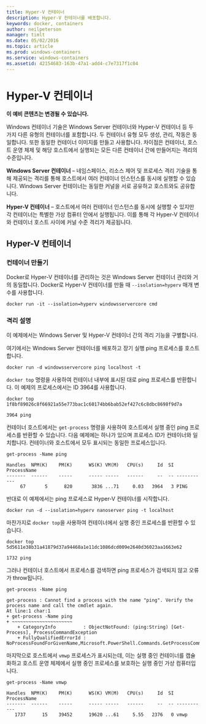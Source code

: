 ```yaml
---
title: Hyper-V 컨테이너
description: Hyper-V 컨테이너를 배포합니다.
keywords: docker, containers
author: neilpeterson
manager: timlt
ms.date: 05/02/2016
ms.topic: article
ms.prod: windows-containers
ms.service: windows-containers
ms.assetid: 42154683-163b-47a1-add4-c7e7317f1c04
---
```


# Hyper-V 컨테이너

**이 예비 콘텐츠는 변경될 수 있습니다.** 

Windows 컨테이너 기술은 Windows Server 컨테이너와 Hyper-V 컨테이너 등 두 가지 다른 유형의 컨테이너를 포함합니다. 두 컨테이너 유형 모두 생성, 관리, 작동은 동일합니다. 또한 동일한 컨테이너 이미지를 만들고 사용합니다. 차이점은 컨테이너, 호스트 운영 체제 및 해당 호스트에서 실행되는 모든 다른 컨테이너 간에 만들어지는 격리의 수준입니다.

**Windows Server 컨테이너** – 네임스페이스, 리소스 제어 및 프로세스 격리 기술을 통해 제공되는 격리를 통해 호스트에서 여러 컨테이너 인스턴스를 동시에 실행할 수 있습니다.  Windows Server 컨테이너는 동일한 커널을 서로 공유하고 호스트와도 공유합니다.

**Hyper-V 컨테이너** – 호스트에서 여러 컨테이너 인스턴스를 동시에 실행할 수 있지만 각 컨테이너는 특별한 가상 컴퓨터 안에서 실행됩니다. 이를 통해 각 Hyper-V 컨테이너와 컨테이너 호스트 사이에 커널 수준 격리가 제공됩니다.

## Hyper-V 컨테이너

### 컨테이너 만들기

Docker로 Hyper-V 컨테이너를 관리하는 것은 Windows Server 컨테이너 관리와 거의 동일합니다. Docker로 Hyper-V 컨테이너를 만들 때 `--isolation=hyperv` 매개 변수를 사용합니다.

```none
docker run -it --isolation=hyperv windowsservercore cmd
```

### 격리 설명

이 예제에서는 Windows Server 및 Hyper-V 컨테이너 간의 격리 기능을 구별합니다. 

여기에서는 Windows Server 컨테이너를 배포하고 장기 실행 ping 프로세스를 호스트합니다.

```none
docker run -d windowsservercore ping localhost -t
```

`docker top` 명령을 사용하여 컨테이너 내부에 표시된 대로 ping 프로세스를 반환합니다. 이 예제의 프로세스에서는 ID 3964를 사용합니다.

```none
docker top 1f8bf89026c8f66921a55e773bac1c60174bb6bab52ef427c6c8dbc8698f9d7a

3964 ping
```

컨테이너 호스트에서는 `get-process` 명령을 사용하여 호스트에서 실행 중인 ping 프로세스를 반환할 수 있습니다. 다음 예제에는 하나가 있으며 프로세스 ID가 컨테이너와 일치합니다. 컨테이너와 호스트에서 모두 표시되는 동일한 프로세스입니다.

```none
get-process -Name ping

Handles  NPM(K)    PM(K)      WS(K) VM(M)   CPU(s)     Id  SI ProcessName
-------  ------    -----      ----- -----   ------     --  -- -----------
     67       5      820       3836 ...71     0.03   3964   3 PING
```

반대로 이 예제에서는 ping 프로세스로 Hyper-V 컨테이너를 시작합니다. 

```none
docker run -d --isolation=hyperv nanoserver ping -t localhost
```

마찬가지로 `docker top`을 사용하여 컨테이너에서 실행 중인 프로세스를 반환할 수 있습니다.

```none
docker top 5d5611e38b31a41879d37a94468a1e11dc1086dcd009e2640d36023aa1663e62

1732 ping
```

그러나 컨테이너 호스트에서 프로세스를 검색하면 ping 프로세스가 검색되지 않고 오류가 throw됩니다.

```none
get-process -Name ping

get-process : Cannot find a process with the name "ping". Verify the process name and call the cmdlet again.
At line:1 char:1
+ get-process -Name ping
+ ~~~~~~~~~~~~~~~~~~~~~~
    + CategoryInfo          : ObjectNotFound: (ping:String) [Get-Process], ProcessCommandException
    + FullyQualifiedErrorId : NoProcessFoundForGivenName,Microsoft.PowerShell.Commands.GetProcessCommand
```

마지막으로 호스트에서 `vmwp` 프로세스가 표시되는데, 이는 실행 중인 컨테이너를 캡슐화하고 호스트 운영 체제에서 실행 중인 프로세스를 보호하는 실행 중인 가상 컴퓨터입니다.

```none
get-process -Name vmwp

Handles  NPM(K)    PM(K)      WS(K) VM(M)   CPU(s)     Id  SI ProcessName
-------  ------    -----      ----- -----   ------     --  -- -----------
   1737      15    39452      19620 ...61     5.55   2376   0 vmwp
```


<!--HONumber=May16_HO3-->


